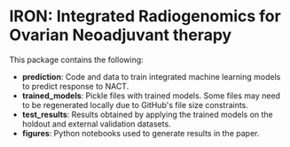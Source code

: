 # IRON: Integrated Radiogenomics for Ovarian Neoadjuvant therapy 

This package contains the following: 

* **prediction**: Code and data to train integrated machine learning models to predict response to NACT.
* **trained_models**: Pickle files with trained models. Some files may need to be regenerated locally due to GitHub's file size constraints. 
* **test_results**: Results obtained by applying the trained models on the holdout and external validation datasets.
* **figures**: Python notebooks used to generate results in the paper.
